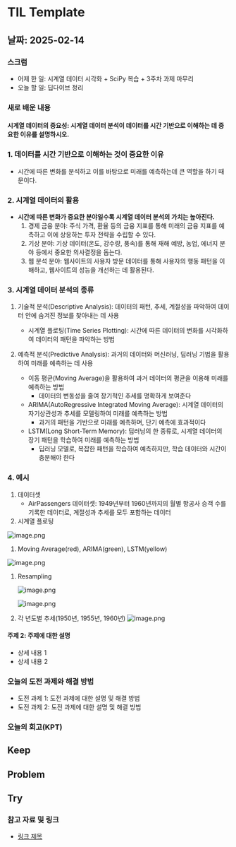 # TIL Template

## 날짜: 2025-02-14

### 스크럼
- 어제 한 일: 시계열 데이터 시각화 + SciPy 복습 + 3주차 과제 마무리
- 오늘 할 일: 딥다이브 정리

### 새로 배운 내용
#### 시계열 데이터의 중요성: 시계열 데이터 분석이 데이터를 시간 기반으로 이해하는 데 중요한 이유를 설명하시오.
### 1. 데이터를 시간 기반으로 이해하는 것이 중요한 이유

- 시간에 따른 변화를 분석하고 이를 바탕으로 미래를 예측하는데 큰 역할을 하기 때문이다.

### 2. 시계열 데이터의 활용

- **시간에 따른 변화가 중요한 분야일수록 시계열 데이터 분석의 가치는 높아진다.**
    1. 경제 금융 분야: 주식 가격, 환율 등의 금융 지표를 통해 미래의 금융 지표를 예측하고 이에 상응하는 투자 전략을 수립할 수 있다.
    2. 기상 분야: 기상 데이터(온도, 강수량, 풍속)를 통해 재해 예방, 농업, 에너지 분야 등에서 중요한 의사결정을 돕는다.
    3. 웹 분석 분야: 웹사이트의 사용자 방문 데이터를 통해 사용자의 행동 패턴을 이해하고, 웹사이트의 성능을 개선하는 데 활용된다.

### 3. 시계열 데이터 분석의 종류

1. 기술적 분석(Descriptive Analysis): 데이터의 패턴, 추세, 계절성을 파악하여 데이터 안에 숨겨진 정보를 찾아내는 데 사용
    - 시계열 플로팅(Time Series Plotting): 시간에 따른 데이터의 변화를 시각화하여 데이터의 패턴을 파악하는 방법
    
2. 예측적 분석(Predictive Analysis): 과거의 데이터와 머신러닝, 딥러닝 기법을 활용하여 미래를 예측하는 데 사용
    - 이동 평균(Moving Average)을 활용하여 과거 데이터의 평균을 이용해 미래를 예측하는 방법
        - 데이터의 변동성을 줄여 장기적인 추세를 명확하게 보여준다
    - ARIMA(AutoRegressive Integrated Moving Average): 시계열 데이터의 자기상관성과 추세를 모델링하여 미래를 예측하는 방법
        - 과거의 패턴을 기반으로 미래를 예측하며, 단기 예측에 효과적이다
    - LSTM(Long Short-Term Memory): 딥러닝의 한 종류로, 시계열 데이터의 장기 패턴을 학습하여 미래를 예측하는 방법
        - 딥러닝 모델로, 복잡한 패턴을 학습하여 예측하지만, 학습 데이터와 시간이 충분해야 한다

### 4. 예시

1. 데이터셋  
    - AirPassengers 데이터셋: 1949년부터 1960년까지의 월별 항공사 승객 수를 기록한 데이터로, 계절성과 추세를 모두 포함하는 데이터
2. 시계열 플로팅

![image.png](attachment:4f991629-6768-43b1-8fa8-0e527e9dcf46:image.png)

1. Moving Average(red), ARIMA(green), LSTM(yellow)

![image.png](attachment:accac143-c8c8-4530-ad1e-7eb34ece3cd1:image.png)

1. Resampling
    
    ![image.png](attachment:5f3fcfe8-61d0-4fc9-9614-c0da3917080d:image.png)
    
    ![image.png](attachment:55b84ea7-372c-43cc-bcdd-9838e76784cd:image.png)
    
2. 각 년도별 추세(1950년, 1955년, 1960년)
    ![image.png](attachment:083aa685-c042-4fce-8d3b-c37e35149cc2:image.png)

#### 주제 2: 주제에 대한 설명
- 상세 내용 1
- 상세 내용 2

### 오늘의 도전 과제와 해결 방법
- 도전 과제 1: 도전 과제에 대한 설명 및 해결 방법
- 도전 과제 2: 도전 과제에 대한 설명 및 해결 방법

### 오늘의 회고(KPT)
Keep
- 

Problem
-

Try
-

### 참고 자료 및 링크
- [링크 제목](URL)

